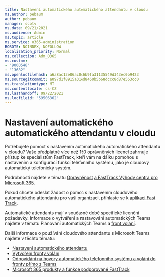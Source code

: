 ```yaml
---
title: Nastavení automatického automatického attendantu v cloudu
ms.author: pebaum
author: pebaum
manager: scotv
ms.date: 09/21/2021
ms.audience: Admin
ms.topic: article
ms.service: o365-administration
ROBOTS: NOINDEX, NOFOLLOW
localization_priority: Normal
ms.collection: Adm_O365
ms.custom:
- "9000548"
- "13682"
ms.openlocfilehash: a6a8ac13e86ac0c6b9fa31135549d343ec0b9423
ms.sourcegitcommit: a097d1f8915a31ed8460b5b68dccc8d87e563cc0
ms.translationtype: MT
ms.contentlocale: cs-CZ
ms.lasthandoff: 09/22/2021
ms.locfileid: "59506362"
---
```

# <a name="set-up-a-cloud-auto-attendant"></a>Nastavení automatického automatického attendantu v cloudu

Potřebujete pomoct s nastavením automatického automatického attendantu v cloudu? Vaše předplatné více než 150 oprávněných licencí zahrnuje přístup ke specialistům FastTrack, kteří vám na dálku pomohou s nastavením a konfigurací funkcí telefonního systému, jako je cloudový automatický telefonický systém.

Podrobnosti najdete v tématu [Oprávněnost](https://docs.microsoft.com/fasttrack/eligibility) [a FastTrack Výhody centra pro Microsoft 365](https://docs.microsoft.com/fasttrack/introduction#what-is-fasttrack-for-microsoft-365).

Pokud chcete odeslat žádost o pomoc s nastavením cloudového automatického attendantu pro vaši organizaci, přihlaste se k [aplikaci Fast Track](https://www.microsoft.com/fasttrack?rtc=1).

Automatické attendants mají v současné době specifické licenční požadavky. Informace o vytváření a nastavování automatických Teams najdete v tématu Plánování automatických Teams a [front volání](https://docs.microsoft.com/microsoftteams/what-are-phone-system-auto-attendants).

Další informace o používání cloudového attendantu s Microsoft Teams najdete v těchto tématu:

- [Nastavení automatického attendantu](https://docs.microsoft.com/microsoftteams/create-a-phone-system-auto-attendant)
- [Vytvoření fronty volání](https://docs.microsoft.com/microsoftteams/create-a-phone-system-call-queue)
- [Odpovídání na hovory automatického telefonního systému a volání do fronty přímo z Teams](https://docs.microsoft.com/microsoftteams/answer-auto-attendant-and-call-queue-calls)
- [Microsoft 365 produkty a funkce podporované FastTrack](https://docs.microsoft.com/fasttrack/products-and-capabilities#office-365)
